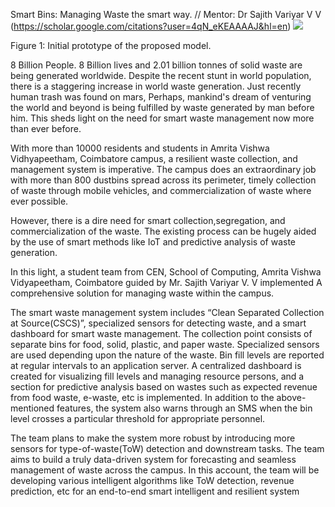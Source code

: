 ﻿Smart Bins: Managing Waste the smart way.
// Mentor: Dr Sajith Variyar V V (https://scholar.google.com/citations?user=4qN_eKEAAAAJ&hl=en) 
![](Aspose.Words.4a5e5949-f9f9-4bd4-8eee-02305a3f0ea1.001.png)

Figure 1: Initial prototype of the proposed model. 

8 Billion People. 8 Billion lives and 2.01 billion tonnes of solid waste are being generated worldwide. Despite the recent stunt in world population, there is a staggering increase in world waste generation. Just recently human trash was found on mars, Perhaps,  mankind's dream of venturing the world and beyond is being fulfilled by waste generated by man before him. This sheds light on the need for smart waste management now more than ever before. 

With more than 10000 residents and students in Amrita Vishwa Vidhyapeetham, Coimbatore campus, a resilient waste collection, and management system is imperative. The campus does an extraordinary job with more than 800 dustbins spread across its perimeter, timely collection of waste through mobile vehicles, and commercialization of waste where ever possible. 

However, there is a dire need for smart collection,segregation, and commercialization of the waste. The existing process can be hugely aided by the use of smart methods like IoT and predictive analysis of waste generation. 

In this light, a  student team from CEN, School of Computing, Amrita Vishwa Vidyapeetham, Coimbatore guided by Mr. Sajith Variyar V. V implemented A comprehensive solution for managing waste within the campus.

The smart waste management system includes “Clean Separated Collection at Source(CSCS)”, specialized sensors for detecting waste, and a smart dashboard for smart waste management. The collection point consists of separate bins for food, solid, plastic, and paper waste. Specialized sensors are used depending upon the nature of the waste. Bin fill levels are reported at regular intervals to an application server. A centralized dashboard is created for visualizing fill levels and managing resource persons, and a section for predictive analysis based on wastes such as expected revenue from food waste, e-waste, etc is implemented. In addition to the above-mentioned features, the system also warns through an SMS when the bin level crosses a particular threshold for appropriate personnel. 

The team plans to make the system more robust by introducing more sensors for type-of-waste(ToW) detection and downstream tasks. The team aims to build a truly data-driven system for forecasting and seamless management of waste across the campus.  In this account, the team will be developing various intelligent algorithms like ToW detection, revenue prediction, etc for an end-to-end smart intelligent and resilient system
